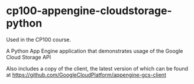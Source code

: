 # cp100-appengine-cloudstorage-python
Used in the CP100 course. 

A Python App Engine application that demonstrates usage of the Google Cloud Storage API

Also includes a copy of the client, the latest version of which can be found at https://github.com/GoogleCloudPlatform/appengine-gcs-client
